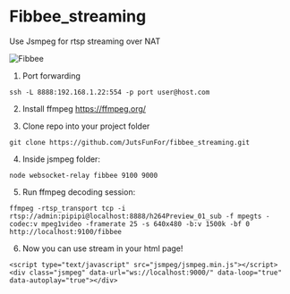 # Fibbee_streaming
Use Jsmpeg for rtsp streaming over NAT

![Fibbee](https://user-images.githubusercontent.com/43553016/188693618-7805b4e4-e52c-44bc-a2b9-b0467f5a7d4b.png)


1) Port forwarding

`ssh -L 8888:192.168.1.22:554 -p port user@host.com`

2) Install ffmpeg https://ffmpeg.org/


3) Clone repo into your project folder

`git clone https://github.com/JutsFunFor/fibbee_streaming.git`

4) Inside jsmpeg folder:
 
`node websocket-relay fibbee 9100 9000`

5) Run ffmpeg decoding session:

`ffmpeg -rtsp_transport tcp -i rtsp://admin:pipipi@localhost:8888/h264Preview_01_sub
-f mpegts -codec:v mpeg1video -framerate 25
-s 640x480 -b:v 1500k -bf 0 http://localhost:9100/fibbee`

6) Now you can use stream in your html page!

`<script type="text/javascript" src="jsmpeg/jsmpeg.min.js"></script>`
 `<div class="jsmpeg" data-url="ws://localhost:9000/" data-loop="true" data-autoplay="true"></div>`

